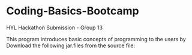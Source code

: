 # Coding-Basics-Bootcamp
HYL Hackathon Submission - Group 13

This program introduces basic concepts of programming to the users by 
Download the following jar.files from the source file:



